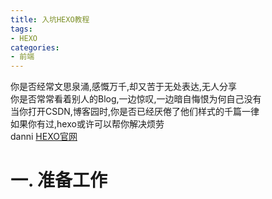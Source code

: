 ```yaml
---
title: 入坑HEXO教程
tags: 
- HEXO
categories:
- 前端
---
```

你是否经常文思泉涌,感慨万千,却又苦于无处表达,无人分享<br>
你是否常常看着别人的Blog,一边惊叹,一边暗自悔恨为何自己没有<br>
当你打开CSDN,博客园时,你是否已经厌倦了他们样式的千篇一律<br>
如果你有过,hexo或许可以帮你解决烦劳<br>
danni
[HEXO官网](https://hexo.io/)

# 一. 准备工作

<!--stackedit_data:
eyJoaXN0b3J5IjpbLTE1MjEwNTI2NDcsLTMzNDI1MjM2NCwtMT
kxODI4NTE4MSwtNzcxMzU4MjMzXX0=
-->